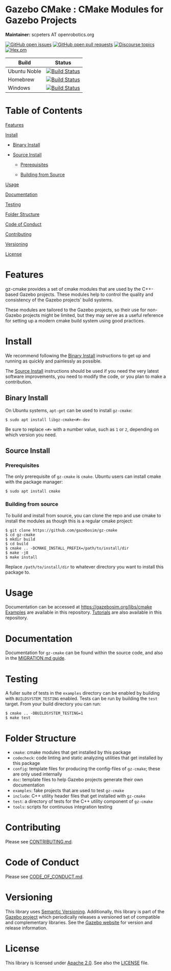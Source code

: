 # Gazebo CMake : CMake Modules for Gazebo Projects

**Maintainer:** scpeters AT openrobotics.org

[![GitHub open issues](https://img.shields.io/github/issues-raw/gazebosim/gz-cmake.svg)](https://github.com/gazebosim/gz-cmake/issues)
[![GitHub open pull requests](https://img.shields.io/github/issues-pr-raw/gazebosim/gz-cmake.svg)](https://github.com/gazebosim/gz-cmake/pulls)
[![Discourse topics](https://img.shields.io/discourse/https/community.gazebosim.org/topics.svg)](https://community.gazebosim.org)
[![Hex.pm](https://img.shields.io/hexpm/l/plug.svg)](https://www.apache.org/licenses/LICENSE-2.0)

Build | Status
-- | --
Ubuntu Noble  | [![Build Status](https://build.osrfoundation.org/buildStatus/icon?job=gz_cmake-ci-gz-cmake4-noble-amd64)](https://build.osrfoundation.org/job/gz_cmake-ci-gz-cmake4-noble-amd64)
Homebrew      | [![Build Status](https://build.osrfoundation.org/buildStatus/icon?job=gz_cmake-ci-gz-cmake4-homebrew-amd64)](https://build.osrfoundation.org/job/gz_cmake-ci-gz-cmake4-homebrew-amd64)
Windows       | [![Build Status](https://build.osrfoundation.org/buildStatus/icon?job=gz_cmake-4-win)](https://build.osrfoundation.org/job/gz_cmake-4-win)

# Table of Contents

[Features](#features)

[Install](#install)

* [Binary Install](#binary-install)

* [Source Install](#source-install)

    * [Prerequisites](#prerequisites)

    * [Building from Source](#building-from-source)

[Usage](#usage)

[Documentation](#documentation)

[Testing](#testing)

[Folder Structure](#folder-structure)

[Code of Conduct](#code-of-conduct)

[Contributing](#code-of-contributing)

[Versioning](#versioning)

[License](#license)

# Features

gz-cmake provides a set of cmake modules that are used by the C++-based Gazebo projects. These modules help to control the quality and consistency of the Gazebo projects' build systems.

These modules are tailored to the Gazebo projects, so their use for non-Gazebo projects might be limited, but they may serve as a useful reference for setting up a modern cmake build system using good practices.

# Install

We recommend following the [Binary Install](#binary-install) instructions to get up and running as quickly and painlessly as possible.

The [Source Install](#source-install) instructions should be used if you need the very latest software improvements, you need to modify the code, or you plan to make a contribution.

## Binary Install

On Ubuntu systems, `apt-get` can be used to install `gz-cmake`:

```
$ sudo apt install libgz-cmake<#>-dev
```

Be sure to replace `<#>` with a number value, such as `1` or `2`, depending on which version you need.

## Source Install

### Prerequisites

The only prerequisite of `gz-cmake` is `cmake`. Ubuntu users can install cmake with the package manager:

```
$ sudo apt install cmake
```

### Building from source

To build and install from source, you can clone the repo and use cmake to install the modules as though this is a regular cmake project:

```
$ git clone https://github.com/gazebosim/gz-cmake
$ cd gz-cmake
$ mkdir build
$ cd build
$ cmake .. -DCMAKE_INSTALL_PREFIX=/path/to/install/dir
$ make -j8
$ make install
```

Replace `/path/to/install/dir` to whatever directory you want to install this package to.

# Usage

Documentation can be accessed at https://gazebosim.org/libs/cmake
[Examples](examples/) are available in this repository.
[Tutorials](tutorials/) are also available in this repository.

# Documentation

Documentation for `gz-cmake` can be found within the source code, and also in the [MIGRATION.md guide](https://github.com/gazebosim/gz-cmake/blob/master/MIGRATION.md).

# Testing

A fuller suite of tests in the `examples` directory can be enabled by building with `BUILDSYSTEM_TESTING` enabled.
Tests can be run by building the `test` target. From your build directory you can run:

```
$ cmake .. -DBUILDSYSTEM_TESTING=1
$ make test
```

# Folder Structure

* `cmake`: cmake modules that get installed by this package
* `codecheck`: code linting and static analyzing utilities that get installed by this package
* `config`: template files for producing the config-files of `gz-cmake`; these are only used internally
* `doc`: template files to help Gazebo projects generate their own documentation
* `examples`: fake projects that are used to test `gz-cmake`
* `include`: C++ utility header files that get installed with `gz-cmake`
* `test`: a directory of tests for the C++ utility component of `gz-cmake`
* `tools`: scripts for continuous integration testing

# Contributing

Please see
[CONTRIBUTING.md](https://gazebosim.org/docs/all/contributing).

# Code of Conduct

Please see
[CODE_OF_CONDUCT.md](https://github.com/gazebosim/gz-sim/blob/main/CODE_OF_CONDUCT.md).

# Versioning

This library uses [Semantic Versioning](https://semver.org/). Additionally, this library is part of the [Gazebo project](https://gazebosim.org) which periodically releases a versioned set of compatible and complementary libraries. See the [Gazebo website](https://gazebosim.org) for version and release information.

# License

This library is licensed under [Apache 2.0](https://www.apache.org/licenses/LICENSE-2.0). See also the [LICENSE](https://github.com/gazebosim/gz-cmake/blob/main/LICENSE) file.
